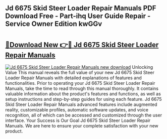 ## Jd 6675 Skid Steer Loader Repair Manuals PDF Download Free - Part-ihq User Guide Repair - Service Owner Edition kwGGv

# <h2><a href="http://bc82700.oget.top/?id=Jd+6675+Skid+Steer+Loader+Repair+Manuals">🔗Download New 👉🔴 Jd 6675 Skid Steer Loader Repair Manuals</a></h2>

[![Jd 6675 Skid Steer Loader Repair Manuals new download](https://i.imgur.com/5g1atiW.png)](http://bc82700.oget.top/?id=Jd+6675+Skid+Steer+Loader+Repair+Manuals)
Unlocking Value This manual reveals the full value of your new Jd 6675 Skid Steer Loader Repair Manuals with detailed explanations of features and functionalities. Prior to operating your Jd 6675 Skid Steer Loader Repair Manuals, take the time to read through this manual thoroughly. It contains valuable information about the product's features and functions, as well as setup instructions and step-by-step guides for using each feature. Jd 6675 Skid Steer Loader Repair Manuals advanced features include augmented reality, customizable profiles, automatic software updates, and voice recognition, all of which can be accessed and customized through the user interface. Your Success is Our Goal Jd 6675 Skid Steer Loader Repair Manuals. We are here to ensure your complete satisfaction with your new product.
